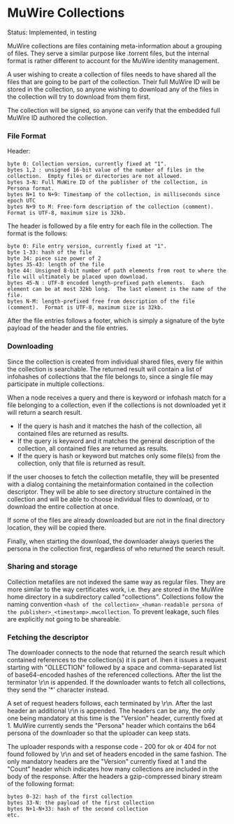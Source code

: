 # MuWire Collections
Status: Implemented, in testing

MuWire collections are files containing meta-information about a grouping of files.  They serve a similar purpose like .torrent files, but the internal format is rather different to account for the MuWire identity management.

A user wishing to create a collection of files needs to have shared all the files that are going to be part of the collection.  Their full MuWire ID will be stored in the collection, so anyone wishing to download any of the files in the collection will try to download from them first.

The collection will be signed, so anyone can verify that the embedded full MuWire ID authored the collection.

### File Format

Header:

```
byte 0: Collection version, currently fixed at "1".
bytes 1,2 : unsigned 16-bit value of the number of files in the collection.  Empty files or directories are not allowed.
bytes 3-N: Full MuWire ID of the publisher of the collection, in Persona format.
bytes N+1 to N+9: Timestamp of the collection, in milliseconds since epoch UTC
bytes N+9 to M: Free-form description of the collection (comment).  Format is UTF-8, maximum size is 32kb.
```

The header is followed by a file entry for each file in the collection.  The format is the follows:

```
byte 0: File entry version, currently fixed at "1".
byte 1-33: hash of the file
byte 34: piece size power of 2
bytes 35-43: length of the file
byte 44: Unsigned 8-bit number of path elements from root to where the file will ultimately be placed upon download.
bytes 45-N : UTF-8 encoded length-prefixed path elements.  Each element can be at most 32kb long.  The last element is the name of the file.
bytes N-M: length-prefixed free from description of the file (comment).  Format is UTF-8, maximum size is 32kb.
```

After the file entries follows a footer, which is simply a signature of the byte payload of the header and the file entries.

### Downloading

Since the collection is created from individual shared files, every file within the collection is searchable.  The returned result will contain a list of infohashes of collections that the file belongs to, since a single file may participate in multiple collections.

When a node receives a query and there is keyword or infohash match for a file belonging to a collection, even if the collections is not downloaded yet it will return a search result.  

* If the query is hash and it matches the hash of the collection, all contained files are returned as results.
* If the query is keyword and it matches the general description of the collection, all contained files are returned as results.
* If the query is hash or keyword but matches only some file(s) from the collection, only that file is returned as result.  

If the user chooses to fetch the collection metafile, they will be presented with a dialog containing the metainformation contained in the collection descriptor.  They will be able to see directory structure contained in the collection and will be able to choose individual files to download, or to download the entire collection at once.

If some of the files are already downloaded but are not in the final directory location, they will be copied there.

Finally, when starting the download, the downloader always queries the persona in the collection first, regardless of who returned the search result.  

### Sharing and storage

Collection metafiles are not indexed the same way as regular files.  They are more similar to the way certificates work, i.e. they are stored in the MuWire home directory in a subdirectory called "collections".  Collections follow the naming convention `<hash of the collection>_<human-readable persona of the publisher>_<timestamp>.mwcollection`.  To prevent leakage, such files are explicitly not going to be shareable.

### Fetching the descriptor

The downloader connects to the node that returned the search result which contained references to the collection(s) it is part of.  Ihen it issues a request starting with "OLLECTION" followed by a space and comma-separated list of base64-encoded hashes of the referenced collections.  After the list the terminator \r\n is appended.  If the downloader wants to fetch all collections, they send the '*' character instead.

A set of request headers follows, each terminated by \r\n.  After the last header an additional \r\n is appended.  The headers can be any, the only one being mandatory at this time is the "Version" header, currently fixed at 1.  MuWire currently sends the "Persona" header which contains the b64 persona of the downloader so that the uploader can keep stats.

The uploader responds with a response code - 200 for ok or 404 for not found followed by \r\n and set of headers encoded in the same fashion.  The only mandatory headers are the "Version" currently fixed at 1 and the "Count" header which indicates how many collections are included in the body of the response.  After the headers a gzip-compressed binary stream of the following format:

```
bytes 0-32: hash of the first collection
bytes 33-N: the payload of the first collection
bytes N+1-N+33: hash of the second collection
etc.
```





